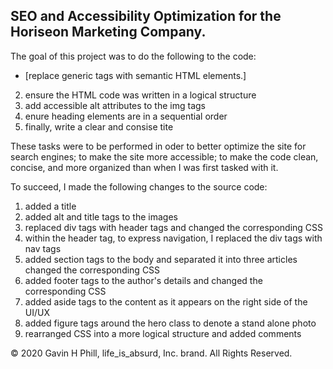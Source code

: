 ## SEO and Accessibility Optimization for the Horiseon  Marketing Company.

The goal of this project was to do the following to the code:
  * [replace generic tags with semantic HTML elements.]
  2. ensure the HTML code was written in a logical structure
  3. add accessible alt attributes to the img tags
  4. enure heading elements are in a sequential order
  5. finally, write a clear and consise tite
 
These tasks were to be performed in oder to better optimize the site for search engines; to make the site more accessible; to make the code clean, concise, and more organized than when I was first tasked with it.

To succeed, I made the following changes to the source code:

  1. added a title
  2. added alt and title tags to the images
  3. replaced div tags with header tags and changed the corresponding CSS
  4. within the header tag, to express navigation, I replaced the div tags with nav tags
  5. added section tags to the body and separated it into three articles changed the corresponding CSS
  6. added footer tags to the author's details and changed the corresponding CSS
  7. added aside tags to the content as it appears on the right side of the UI/UX
  8. added figure tags around the hero class to denote a stand alone photo
  9. rearranged CSS into a more logical structure and added comments
  
  
  
  



© 2020 Gavin H Phill, life_is_absurd, Inc. brand. All Rights Reserved.
